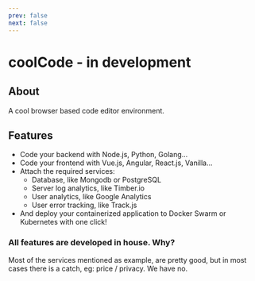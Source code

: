 ```yaml
---
prev: false
next: false
---
```

# coolCode - in development

## About
A cool browser based code editor environment.

## Features
- Code your backend with Node.js, Python, Golang...
- Code your frontend with Vue.js, Angular, React.js, Vanilla...
- Attach the required services:
    - Database, like Mongodb or PostgreSQL
    - Server log analytics, like Timber.io
    - User analytics, like Google Analytics
    - User error tracking, like Track.js
- And deploy your containerized application to Docker Swarm or Kubernetes with one click!

### All features are developed in house. Why?

Most of the services mentioned as example, are pretty good, but in most cases there is a catch, eg: price / privacy.
We have no.